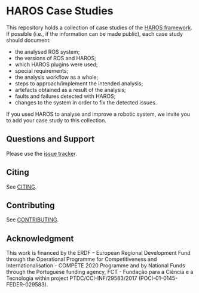# HAROS Case Studies

This repository holds a collection of case studies of the [HAROS framework](https://github.com/git-afsantos/haros/).
If possible (i.e., if the information can be made public), each case study should document:

- the analysed ROS system;
- the versions of ROS and HAROS;
- which HAROS plugins were used;
- special requirements;
- the analysis workflow as a whole;
- steps to approach/implement the intended analysis;
- artefacts obtained as a result of the analysis;
- faults and failures detected with HAROS;
- changes to the system in order to fix the detected issues.

If you used HAROS to analyse and improve a robotic system, we invite you to add your case study to this collection.

## Questions and Support

Please use the [issue tracker](https://github.com/git-afsantos/haros-case-studies/issues).

## Citing

See [CITING](./CITING.md).

## Contributing

See [CONTRIBUTING](./CONTRIBUTING.md).

## Acknowledgment

This work is financed by the ERDF – European Regional Development Fund through the Operational Programme for Competitiveness and Internationalisation - COMPETE 2020 Programme and by National Funds through the Portuguese funding agency, FCT - Fundação para a Ciência e a Tecnologia within project PTDC/CCI-INF/29583/2017 (POCI-01-0145-FEDER-029583).
